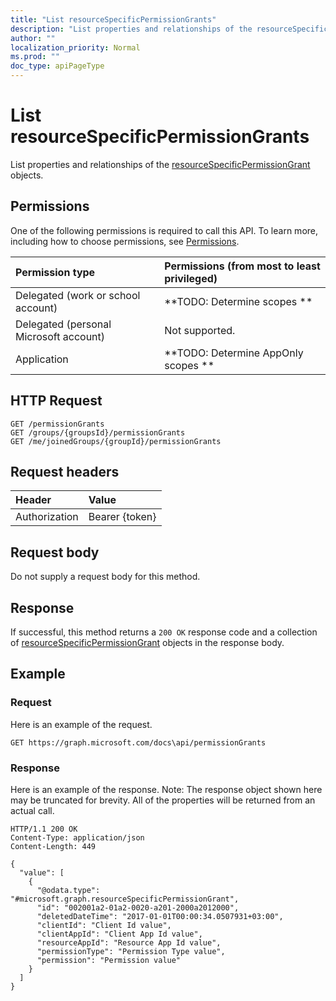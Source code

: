 ```yaml
---
title: "List resourceSpecificPermissionGrants"
description: "List properties and relationships of the resourceSpecificPermissionGrant objects."
author: ""
localization_priority: Normal
ms.prod: ""
doc_type: apiPageType
---
```


# List resourceSpecificPermissionGrants

List properties and relationships of the [resourceSpecificPermissionGrant](../resources/resourcespecificpermissiongrant.md) objects.

## Permissions
One of the following permissions is required to call this API. To learn more, including how to choose permissions, see [Permissions](/concepts/permissions-reference.md).

|Permission type|Permissions (from most to least privileged)|
|:---|:---|
|Delegated (work or school account)|**TODO: Determine scopes **|
|Delegated (personal Microsoft account)|Not supported.|
|Application|**TODO: Determine AppOnly scopes **|

## HTTP Request
<!-- {
  "blockType": "ignored"
}
-->
``` http
GET /permissionGrants
GET /groups/{groupsId}/permissionGrants
GET /me/joinedGroups/{groupId}/permissionGrants
```

## Request headers
|Header|Value|
|:---|:---|
|Authorization|Bearer {token}|

## Request body
Do not supply a request body for this method.

## Response
If successful, this method returns a `200 OK` response code and a collection of [resourceSpecificPermissionGrant](../resources/resourcespecificpermissiongrant.md) objects in the response body.

## Example

### Request
Here is an example of the request.
<!-- {
  "blockType": "request",
  "name": "get_resourcespecificpermissiongrant"
}
-->
``` http
GET https://graph.microsoft.com/docs\api/permissionGrants
```

### Response
Here is an example of the response. Note: The response object shown here may be truncated for brevity. All of the properties will be returned from an actual call.
<!-- {
  "blockType": "response",
  "truncated": true,
  "@odata.type": "collection(microsoft.graph.resourcespecificpermissiongrant)"
}
-->
``` http
HTTP/1.1 200 OK
Content-Type: application/json
Content-Length: 449

{
  "value": [
    {
      "@odata.type": "#microsoft.graph.resourceSpecificPermissionGrant",
      "id": "002001a2-01a2-0020-a201-2000a2012000",
      "deletedDateTime": "2017-01-01T00:00:34.0507931+03:00",
      "clientId": "Client Id value",
      "clientAppId": "Client App Id value",
      "resourceAppId": "Resource App Id value",
      "permissionType": "Permission Type value",
      "permission": "Permission value"
    }
  ]
}
```

